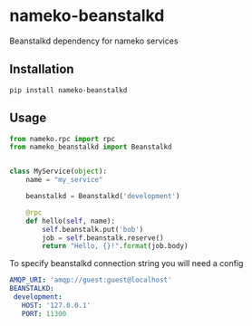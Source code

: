 # nameko-beanstalkd

Beanstalkd dependency for nameko services

## Installation
```
pip install nameko-beanstalkd
```

## Usage ##

```python
from nameko.rpc import rpc
from nameko_beanstalkd import Beanstalkd


class MyService(object):
    name = "my_service"

    beanstalkd = Beanstalkd('development')

    @rpc
    def hello(self, name):
        self.beanstalk.put('bob')
        job = self.beanstalk.reserve()
        return "Hello, {}!".format(job.body)

```
To specify beanstalkd connection string you will need a config
```yaml
AMQP_URI: 'amqp://guest:guest@localhost'
BEANSTALKD:
 development:
   HOST: '127.0.0.1'
   PORT: 11300
```
